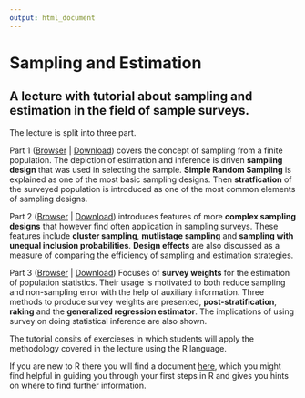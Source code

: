 ```yaml
---
output: html_document
---
```

# Sampling and Estimation
## A lecture with tutorial about sampling and estimation in the field of sample surveys. 

The lecture is split into three part.

Part 1 ([Browser](https://github.com/BernStZi/SamplingAndEstimation/blob/master/GESISsusc2015_Day1.pdf) | 
[Download](https://github.com/BernStZi/SamplingAndEstimation/raw/short/lecture/GESISsusc2015_Day1.pdf))
covers the concept of sampling from a finite population. The depiction of estimation and inference is driven  **sampling design** that was used in selecting the sample. **Simple Random Sampling** is explained as one of the most basic sampling designs. Then **stratfication** of the surveyed population is introduced as one of the most common elements of sampling designs.

Part 2 ([Browser](https://github.com/BernStZi/SamplingAndEstimation/blob/master/GESISsusc2015_Day2.pdf) | 
[Download](https://github.com/BernStZi/SamplingAndEstimation/raw/short/lecture/GESISsusc2015_Day2.pdf))
introduces features of more **complex sampling designs** that however find often application in sampling surveys.
These features include **cluster sampling**, **mutlistage sampling** and **sampling with unequal inclusion probabilities**.
**Design effects** are also discussed as a measure of comparing the efficiency of sampling and estimation strategies.

Part 3 ([Browser](https://github.com/BernStZi/SamplingAndEstimation/blob/master/GESISsusc2015_Day3.pdf) | 
[Download](https://github.com/BernStZi/SamplingAndEstimation/raw/short/lecture/GESISsusc2015_Day3.pdf))
Focuses of **survey weights** for the estimation of population statistics. Their usage is motivated to both reduce sampling and non-sampling error with the help of auxiliary information. Three methods to produce survey weights are presented, **post-stratification**, **raking** and the **generalized regression estimator**.
The implications of using survey on doing statistical inference are also shown.


The tutorial consits of exercieses in which students will apply the methodology covered in the lecture using the R language. 

If you are new to R there you will find a document [here](https://github.com/BernStZi/SamplingAndEstimation/blob/short/excercise/preparation/Preparation.md), which you might find helpful in guiding you through your first steps in R and gives you hints on where to find further information.
